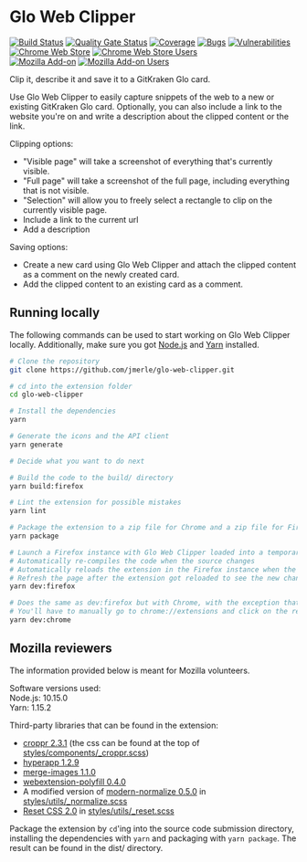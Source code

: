 # Glo Web Clipper

[![Build Status](https://jenkins.jmerle.dev/buildStatus/icon?job=glo-web-clipper%2Fmaster)](https://jenkins.jmerle.dev/job/glo-web-clipper/job/master/)
[![Quality Gate Status](https://sonar.jmerle.dev/api/project_badges/measure?project=jmerle%3Aglo-web-clipper&metric=alert_status)](https://sonar.jmerle.dev/dashboard?id=jmerle%3Aglo-web-clipper)
[![Coverage](https://sonar.jmerle.dev/api/project_badges/measure?project=jmerle%3Aglo-web-clipper&metric=coverage)](https://sonar.jmerle.dev/dashboard?id=jmerle%3Aglo-web-clipper)
[![Bugs](https://sonar.jmerle.dev/api/project_badges/measure?project=jmerle%3Aglo-web-clipper&metric=bugs)](https://sonar.jmerle.dev/dashboard?id=jmerle%3Aglo-web-clipper)
[![Vulnerabilities](https://sonar.jmerle.dev/api/project_badges/measure?project=jmerle%3Aglo-web-clipper&metric=vulnerabilities)](https://sonar.jmerle.dev/dashboard?id=jmerle%3Aglo-web-clipper)  
[![Chrome Web Store](https://img.shields.io/chrome-web-store/v/ikfmgfnieohkknpbninokpleohjpbjbl.svg)](https://chrome.google.com/webstore/detail/glo-web-clipper/ikfmgfnieohkknpbninokpleohjpbjbl)
[![Chrome Web Store Users](https://img.shields.io/chrome-web-store/users/ikfmgfnieohkknpbninokpleohjpbjbl.svg)](https://chrome.google.com/webstore/detail/glo-web-clipper/ikfmgfnieohkknpbninokpleohjpbjbl)  
[![Mozilla Add-on](https://img.shields.io/amo/v/glo-web-clipper.svg)](https://addons.mozilla.org/en-US/firefox/addon/glo-web-clipper/)
[![Mozilla Add-on Users](https://img.shields.io/amo/users/glo-web-clipper.svg)](https://addons.mozilla.org/en-US/firefox/addon/glo-web-clipper/)

Clip it, describe it and save it to a GitKraken Glo card.

Use Glo Web Clipper to easily capture snippets of the web to a new or existing GitKraken Glo card. Optionally, you can also include a link to the website you're on and write a description about the clipped content or the link.

Clipping options:
- "Visible page" will take a screenshot of everything that's currently visible.
- "Full page" will take a screenshot of the full page, including everything that is not visible.
- "Selection" will allow you to freely select a rectangle to clip on the currently visible page.
- Include a link to the current url
- Add a description

Saving options:
- Create a new card using Glo Web Clipper and attach the clipped content as a comment on the newly created card.
- Add the clipped content to an existing card as a comment.

## Running locally
The following commands can be used to start working on Glo Web Clipper locally. Additionally, make sure you got [Node.js](https://nodejs.org/en/) and [Yarn](https://yarnpkg.com/en/) installed.

```bash
# Clone the repository
git clone https://github.com/jmerle/glo-web-clipper.git

# cd into the extension folder
cd glo-web-clipper

# Install the dependencies
yarn

# Generate the icons and the API client
yarn generate

# Decide what you want to do next

# Build the code to the build/ directory
yarn build:firefox

# Lint the extension for possible mistakes
yarn lint

# Package the extension to a zip file for Chrome and a zip file for Firefox
yarn package

# Launch a Firefox instance with Glo Web Clipper loaded into a temporary profile
# Automatically re-compiles the code when the source changes
# Automatically reloads the extension in the Firefox instance when the code is re-compiled
# Refresh the page after the extension got reloaded to see the new changes
yarn dev:firefox

# Does the same as dev:firefox but with Chrome, with the exception that the extension is not automatically reloaded
# You'll have to manually go to chrome://extensions and click on the reload button on the Glo Web Clipper entry
yarn dev:chrome
```

## Mozilla reviewers
The information provided below is meant for Mozilla volunteers.

Software versions used:  
Node.js: 10.15.0  
Yarn: 1.15.2

Third-party libraries that can be found in the extension:  
- [croppr 2.3.1](https://github.com/jamesssooi/Croppr.js/tree/v2.3.1/dist) (the css can be found at the top of [styles/components/_croppr.scss](styles/components/_croppr.scss))
- [hyperapp 1.2.9](https://github.com/jorgebucaran/hyperapp/blob/1.2.9/src/index.js)
- [merge-images 1.1.0](https://github.com/lukechilds/merge-images/blob/v1.1.0/src/index.js)
- [webextension-polyfill 0.4.0](https://github.com/mozilla/webextension-polyfill/blob/0.4.0/src/browser-polyfill.js)
- A modified version of [modern-normalize 0.5.0](https://github.com/sindresorhus/modern-normalize/blob/v0.5.0/modern-normalize.css) in [styles/utils/_normalize.scss](styles/utils/_normalize.scss)
- [Reset CSS 2.0](https://meyerweb.com/eric/tools/css/reset/) in [styles/utils/_reset.scss](styles/utils/_reset.scss)

Package the extension by `cd`'ing into the source code submission directory, installing the dependencies with `yarn` and packaging with `yarn package`. The result can be found in the dist/ directory.
